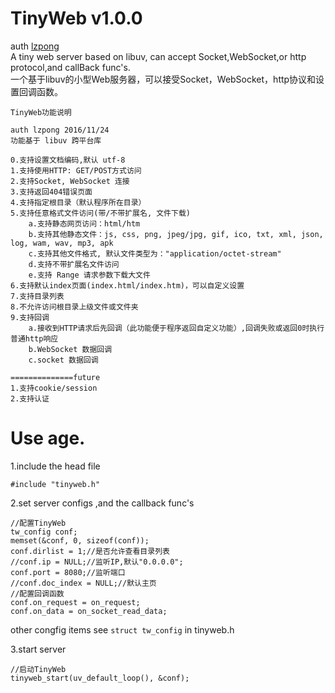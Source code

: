 # TinyWeb v1.0.0
auth [lzpong](https://github.com/lzpong)  
A tiny web server based on libuv, can accept Socket,WebSocket,or http protocol,and callBack func's.  
一个基于libuv的小型Web服务器，可以接受Socket，WebSocket，http协议和设置回调函数。
```
TinyWeb功能说明

auth lzpong 2016/11/24
功能基于 libuv 跨平台库

0.支持设置文档编码,默认 utf-8
1.支持使用HTTP: GET/POST方式访问
2.支持Socket, WebSocket 连接
3.支持返回404错误页面
4.支持指定根目录（默认程序所在目录）
5.支持任意格式文件访问(带/不带扩展名, 文件下载)
	a.支持静态网页访问：html/htm
	b.支持其他静态文件：js, css, png, jpeg/jpg, gif, ico, txt, xml, json, log, wam, wav, mp3, apk
	c.支持其他文件格式, 默认文件类型为："application/octet-stream"
	d.支持不带扩展名文件访问
	e.支持 Range 请求参数下载大文件
6.支持默认index页面(index.html/index.htm)，可以自定义设置
7.支持目录列表
8.不允许访问根目录上级文件或文件夹
9.支持回调
	a.接收到HTTP请求后先回调（此功能便于程序返回自定义功能）,回调失败或返回0时执行普通http响应
	b.WebSocket 数据回调
	c.socket 数据回调

==============future
1.支持cookie/session
2.支持认证
```
# Use age.
1.include the head file
```
#include "tinyweb.h"
```
2.set server configs ,and the callback func's
```
//配置TinyWeb
tw_config conf;
memset(&conf, 0, sizeof(conf));
conf.dirlist = 1;//是否允许查看目录列表
//conf.ip = NULL;//监听IP,默认"0.0.0.0";
conf.port = 8080;//监听端口
//conf.doc_index = NULL;//默认主页
//配置回调函数
conf.on_request = on_request;
conf.on_data = on_socket_read_data;
```
other congfig items see `struct tw_config` in tinyweb.h

3.start server
```
//启动TinyWeb
tinyweb_start(uv_default_loop(), &conf);
```

